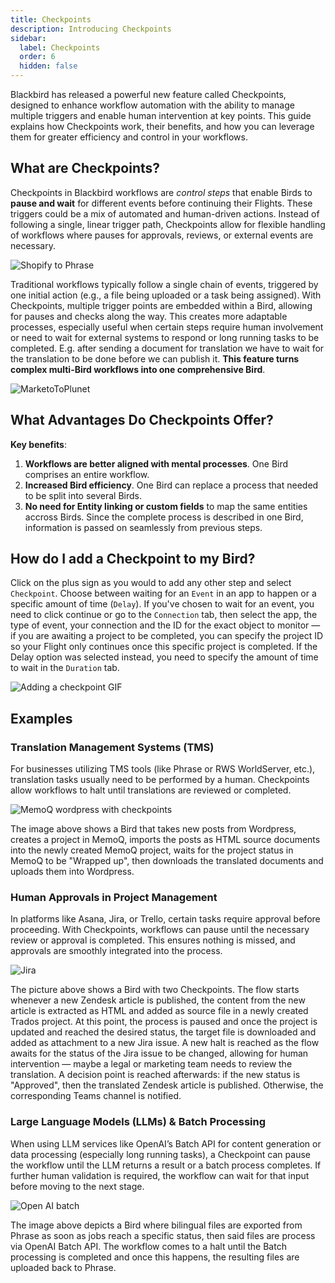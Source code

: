 ```yaml
---
title: Checkpoints
description: Introducing Checkpoints
sidebar:
  label: Checkpoints
  order: 6
  hidden: false
---
```


Blackbird has released a powerful new feature called Checkpoints, designed to enhance workflow automation with the ability to manage multiple triggers and enable human intervention at key points. This guide explains how Checkpoints work, their benefits, and how you can leverage them for greater efficiency and control in your workflows.

## What are Checkpoints?

Checkpoints in Blackbird workflows are _control steps_ that enable Birds to **pause and wait** for different events before continuing their Flights. These triggers could be a mix of automated and human-driven actions. Instead of following a single, linear trigger path, Checkpoints allow for flexible handling of workflows where pauses for approvals, reviews, or external events are necessary.

![Shopify to Phrase](../../../assets/guides/checkpoints/ShopifyToPhrase.png)

Traditional workflows typically follow a single chain of events, triggered by one initial action (e.g., a file being uploaded or a task being assigned). With Checkpoints, multiple trigger points are embedded within a Bird, allowing for pauses and checks along the way. This creates more adaptable processes, especially useful when certain steps require human involvement or need to wait for external systems to respond or long running tasks to be completed. E.g. after sending a document for translation we have to wait for the translation to be done before we can publish it. **This feature turns complex multi-Bird workflows into one comprehensive Bird**.

![MarketoToPlunet](../../../assets/guides/checkpoints/MarketoToPlunet.png)

## What Advantages Do Checkpoints Offer?

**Key benefits**:

1. **Workflows are better aligned with mental processes**. One Bird comprises an entire workflow.
2. **Increased Bird efficiency**. One Bird can replace a process that needed to be split into several Birds.
3. **No need for Entity linking or custom fields** to map the same entities accross Birds. Since the complete process is described in one Bird, information is passed on seamlessly from previous steps.

## How do I add a Checkpoint to my Bird?

Click on the plus sign as you would to add any other step and select `Checkpoint`. Choose between waiting for an `Event` in an app to happen or a specific amount of time (`Delay`). If you've chosen to wait for an event, you need to click continue or go to the `Connection` tab, then select the app, the type of event, your connection and the ID for the exact object to monitor — if you are awaiting a project to be completed, you can specify the project ID so your Flight only continues once this specific project is completed. If the Delay option was selected instead, you need to specify the amount of time to wait in the `Duration` tab.

![Adding a checkpoint GIF](../../../assets/guides/checkpoints/AddingCheckpoint.gif)

## Examples

### Translation Management Systems (TMS)
For businesses utilizing TMS tools (like Phrase or RWS WorldServer, etc.), translation tasks usually need to be performed by a human. Checkpoints allow workflows to halt until translations are reviewed or completed.

![MemoQ wordpress with checkpoints](../../../assets/guides/checkpoints/wordpress_memoq.png)

The image above shows a Bird that takes new posts from Wordpress, creates a project in MemoQ, imports the posts as HTML source documents into the newly created MemoQ project, waits for the project status in MemoQ to be "Wrapped up", then downloads the translated documents and uploads them into Wordpress.

### Human Approvals in Project Management
In platforms like Asana, Jira, or Trello, certain tasks require approval before proceeding. With Checkpoints, workflows can pause until the necessary review or approval is completed. This ensures nothing is missed, and approvals are smoothly integrated into the process.

![Jira](../../../assets/guides/checkpoints/Jira.png)

The picture above shows a Bird with two Checkpoints. The flow starts whenever a new Zendesk article is published, the content from the new article is extracted as HTML and added as source file in a newly created Trados project. At this point, the process is paused and once the project is updated and reached the desired status, the target file is downloaded and added as attachment to a new Jira issue. A new halt is reached as the flow awaits for the status of the Jira issue to be changed, allowing for human intervention — maybe a legal or marketing team needs to review the translation. A decision point is reached afterwards: if the new status is "Approved", then the translated Zendesk article is published. Otherwise, the corresponding Teams channel is notified. 

### Large Language Models (LLMs) & Batch Processing
When using LLM services like OpenAI’s Batch API for content generation or data processing (especially long running tasks), a Checkpoint can pause the workflow until the LLM returns a result or a batch process completes. If further human validation is required, the workflow can wait for that input before moving to the next stage.

![Open AI batch](../../../assets/guides/checkpoints/OpenAICheckpoint.png)

The image above depicts a Bird where bilingual files are exported from Phrase as soon as jobs reach a specific status, then said files are process via OpenAI Batch API. The workflow comes to a halt until the Batch processing is completed and once this happens, the resulting files are uploaded back to Phrase. 
